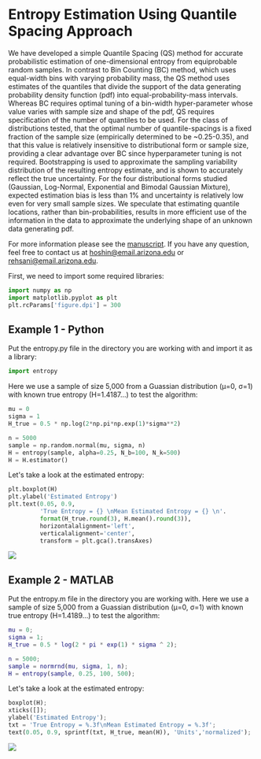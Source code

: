 # Entropy Estimation Using Quantile Spacing Approach

We have developed a simple Quantile Spacing (QS) method for accurate probabilistic estimation of one-dimensional entropy from equiprobable random samples. In contrast to Bin Counting (BC) method, which uses equal-width bins with varying probability mass, the QS method uses estimates of the quantiles that divide the support of the data generating probability density function (pdf) into equal-probability-mass intervals. Whereas BC requires optimal tuning of a bin-width hyper-parameter whose value varies with sample size and shape of the pdf, QS requires specification of the number of quantiles to be used. For the class of distributions tested, that the optimal number of quantile-spacings is a fixed fraction of the sample size (empirically determined to be ~0.25-0.35), and that this value is relatively insensitive to distributional form or sample size, providing a clear advantage over BC since hyperparameter tuning is not required. Bootstrapping is used to approximate the sampling variability distribution of the resulting entropy estimate, and is shown to accurately reflect the true uncertainty. For the four distributional forms studied (Gaussian, Log-Normal, Exponential and Bimodal Gaussian Mixture), expected estimation bias is less than 1% and uncertainty is relatively low even for very small sample sizes. We speculate that estimating quantile locations, rather than bin-probabilities, results in more efficient use of the information in the data to approximate the underlying shape of an unknown data generating pdf.

For more information please see the [manuscript](https://arxiv.org/abs/2102.12675). If you have any question, feel free to contact us at hoshin@email.arizona.edu or rehsani@email.arizona.edu.

First, we need to import some required libraries:

```python
import numpy as np
import matplotlib.pyplot as plt
plt.rcParams['figure.dpi'] = 300
```
## Example 1 - Python

Put the entropy.py file in the directory you are working with and import it as a library:

```python
import entropy
```

Here we use a sample of size 5,000 from a Guassian distribution (μ=0, σ=1) with known true entropy (H=1.4187...) to test the algorithm:

```python
mu = 0
sigma = 1
H_true = 0.5 * np.log(2*np.pi*np.exp(1)*sigma**2)

n = 5000
sample = np.random.normal(mu, sigma, n)
H = entropy(sample, alpha=0.25, N_b=100, N_k=500)
H = H.estimator()
```

Let's take a look at the estimated entropy:

```python
plt.boxplot(H)
plt.ylabel('Estimated Entropy')
plt.text(0.05, 0.9,
         'True Entropy = {} \nMean Estimated Entropy = {} \n'.
         format(H_true.round(3), H.mean().round(3)),
         horizontalalignment='left',
         verticalalignment='center',
         transform = plt.gca().transAxes)
```

![](https://github.com/rehsani/Entropy/blob/master/Example1.png)

## Example 2 - MATLAB

Put the entropy.m file in the directory you are working with.
Here we use a sample of size 5,000 from a Guassian distribution (μ=0, σ=1) with known true entropy (H=1.4189...) to test the algorithm:

```matlab
mu = 0;
sigma = 1;
H_true = 0.5 * log(2 * pi * exp(1) * sigma ^ 2);

n = 5000;
sample = normrnd(mu, sigma, 1, n);
H = entropy(sample, 0.25, 100, 500);
```

Let's take a look at the estimated entropy:

```python
boxplot(H);
xticks([]);
ylabel('Estimated Entropy');
txt = 'True Entropy = %.3f\nMean Estimated Entropy = %.3f';
text(0.05, 0.9, sprintf(txt, H_true, mean(H)), 'Units','normalized');
```

![](https://github.com/rehsani/Entropy/blob/master/Example2.png)

